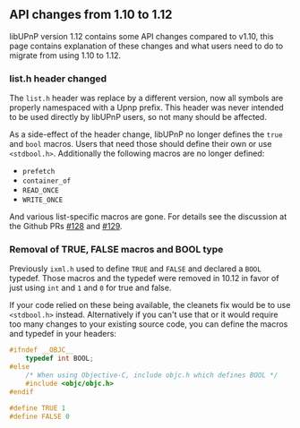 ## API changes from 1.10 to 1.12

libUPnP version 1.12 contains some API changes compared to v1.10, this page
contains explanation of these changes and what users need to do to migrate
from using 1.10 to 1.12.

### list.h header changed

The `list.h` header was replace by a different version, now all symbols
are properly namespaced with a Upnp prefix. This header was never intended
to be used directly by libUPnP users, so not many should be affected.

As a side-effect of the header change, libUPnP no longer defines the
`true` and `bool` macros. Users that need those should define their
own or use `<stdbool.h>`. Additionally the following macros are no
longer defined:
- `prefetch`
- `container_of`
- `READ_ONCE`
- `WRITE_ONCE`

And various list-specific macros are gone.
For details see the discussion at the Github PRs [#128][gh-pr128] and [#129][gh-pr129].

[gh-pr128]: https://github.com/mrjimenez/pupnp/pull/128
[gh-pr129]: https://github.com/mrjimenez/pupnp/pull/129

### Removal of TRUE, FALSE macros and BOOL type

Previously `ixml.h` used to define `TRUE` and `FALSE` and declared a `BOOL` typedef.
Those macros and the typedef were removed in 10.12 in favor of just using `int` and
`1` and `0` for true and false.

If your code relied on these being available, the cleanets fix would be to use `<stdbool.h>`
instead. Alternatively if you can't use that or it would require too many changes to your
existing source code, you can define the macros and typedef in your headers:

```c
#ifndef __OBJC__ 
    typedef int BOOL;
#else
    /* When using Objective-C, include objc.h which defines BOOL */
    #include <objc/objc.h>
#endif

#define TRUE 1
#define FALSE 0
```
